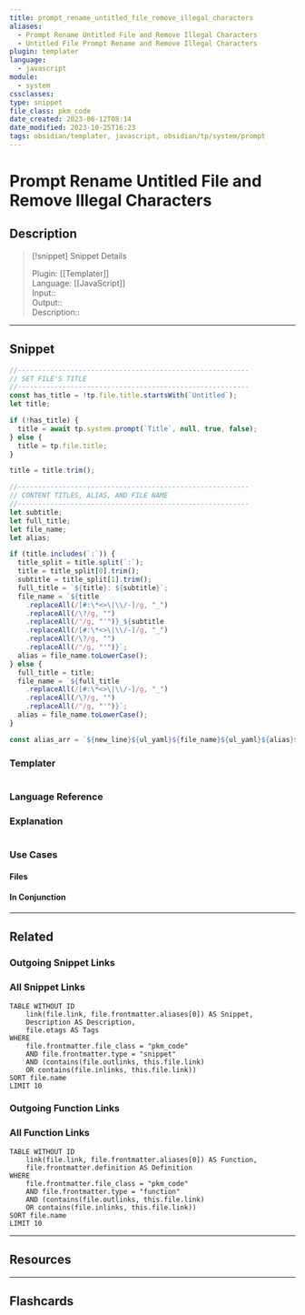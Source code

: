 ```yaml
---
title: prompt_rename_untitled_file_remove_illegal_characters
aliases:
  - Prompt Rename Untitled File and Remove Illegal Characters
  - Untitled File Prompt Rename and Remove Illegal Characters
plugin: templater
language:
  - javascript
module:
  - system
cssclasses:
type: snippet
file_class: pkm_code
date_created: 2023-06-12T08:14
date_modified: 2023-10-25T16:23
tags: obsidian/templater, javascript, obsidian/tp/system/prompt
---
```

# Prompt Rename Untitled File and Remove Illegal Characters

## Description

> [!snippet] Snippet Details
>  
> Plugin: [[Templater]]  
> Language: [[JavaScript]]  
> Input::  
> Output::  
> Description::

---

## Snippet

<!-- Add the full code including explanatory comments  -->

```javascript
//---------------------------------------------------------
// SET FILE'S TITLE
//---------------------------------------------------------
const has_title = !tp.file.title.startsWith(`Untitled`);
let title;

if (!has_title) {
  title = await tp.system.prompt(`Title`, null, true, false);
} else {
  title = tp.file.title;
}

title = title.trim();

//---------------------------------------------------------
// CONTENT TITLES, ALIAS, AND FILE NAME
//---------------------------------------------------------
let subtitle;
let full_title;
let file_name;
let alias;

if (title.includes(`:`)) {
  title_split = title.split(`:`);
  title = title_split[0].trim();
  subtitle = title_split[1].trim();
  full_title = `${title}: ${subtitle}`;
  file_name = `${title
    .replaceAll(/[#:\*<>\|\\/-]/g, "_")
    .replaceAll(/\?/g, "")
    .replaceAll(/"/g, "'")}_${subtitle
    .replaceAll(/[#:\*<>\|\\/-]/g, "_")
    .replaceAll(/\?/g, "")
    .replaceAll(/"/g, "'")}`;
  alias = file_name.toLowerCase();
} else {
  full_title = title;
  file_name = `${full_title
    .replaceAll(/[#:\*<>\|\\/-]/g, "_")
    .replaceAll(/\?/g, "")
    .replaceAll(/"/g, "'")}`;
  alias = file_name.toLowerCase();
}

const alias_arr = `${new_line}${ul_yaml}${file_name}${ul_yaml}${alias}${new_line}${ul_yaml}"${full_title}"`;
```

### Templater

<!-- Add the full code excluding explanatory comments  -->

```javascript

```

### Language Reference

<!-- Recreate the code with links to files  -->

### Explanation

```javascript

```

### Use Cases

#### Files

<!-- Files containing the snippet  -->

#### In Conjunction

<!-- Snippets used together with this snippet  -->

---

## Related

### Outgoing Snippet Links

<!-- Link related snippet here -->

### All Snippet Links

<!-- Query limit 10  -->

```dataview
TABLE WITHOUT ID
	link(file.link, file.frontmatter.aliases[0]) AS Snippet,
	Description AS Description,
	file.etags AS Tags
WHERE 
	file.frontmatter.file_class = "pkm_code"
	AND file.frontmatter.type = "snippet"
	AND (contains(file.outlinks, this.file.link)
	OR contains(file.inlinks, this.file.link))
SORT file.name
LIMIT 10
```

### Outgoing Function Links

<!-- Link related functions here -->

### All Function Links

<!-- Query limit 10  -->

```dataview
TABLE WITHOUT ID
	link(file.link, file.frontmatter.aliases[0]) AS Function,
	file.frontmatter.definition AS Definition
WHERE 
	file.frontmatter.file_class = "pkm_code"
	AND file.frontmatter.type = "function"
	AND (contains(file.outlinks, this.file.link)
	OR contains(file.inlinks, this.file.link))
SORT file.name
LIMIT 10
```

---

## Resources

---

## Flashcards
